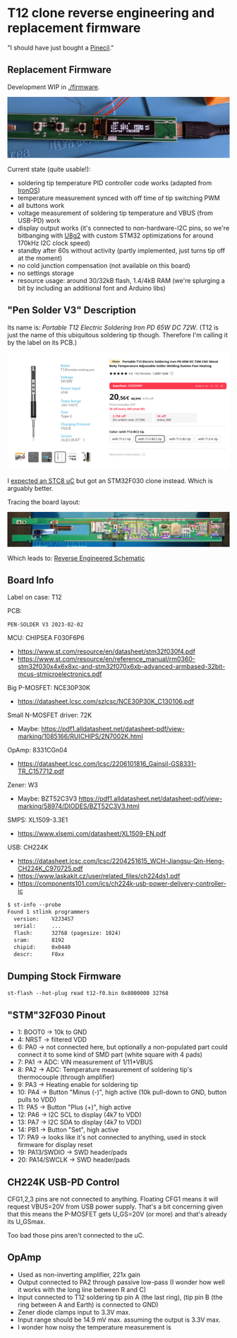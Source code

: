 # T12 clone reverse engineering and replacement firmware

"I should have just bought a [Pinecil](https://wiki.pine64.org/wiki/Pinecil)."

## Replacement Firmware

Development WIP in [./firmware](./firmware).

![](./fwdisplay.jpg)

Current state (quite usable!):

* soldering tip temperature PID controller code works (adapted from [IronOS](https://github.com/Ralim/IronOS))
* temperature measurement synced with off time of tip switching PWM
* all buttons work
* voltage measurement of soldering tip temperature and VBUS (from USB-PD) work
* display output works (it's connected to non-hardware-I2C pins, so we're bitbanging with [U8g2](https://github.com/olikraus/u8g2) with custom STM32 optimizations for around 170kHz I2C clock speed)
* standby after 60s without activity (partly implemented, just turns tip off at the moment)
* no cold junction compensation (not available on this board)
* no settings storage
* resource usage: around 30/32kB flash, 1.4/4kB RAM (we're splurging a bit by including an additional font and Arduino libs)

## "Pen Solder V3" Description

Its name is: *Portable T12 Electric Soldering Iron PD 65W DC 72W*. (T12 is just the name of this ubiquitous soldering tip though. Therefore I'm calling it by the label on its PCB.)

![](./ali_product.jpg)

I [expected an STC8 uC](https://github.com/atc1441/ATC_stc_solder_iron) but got an STM32F030 clone instead. Which is arguably better.

Tracing the board layout:

![](./layout.jpg)

Which leads to: [Reverse Engineered Schematic](./pen_solder_v3.pdf)

## Board Info

Label on case: T12

PCB:

```
PEN-SOLDER V3 2023-02-02
```

MCU: CHIPSEA F030F6P6
* https://www.st.com/resource/en/datasheet/stm32f030f4.pdf
* https://www.st.com/resource/en/reference_manual/rm0360-stm32f030x4x6x8xc-and-stm32f070x6xb-advanced-armbased-32bit-mcus-stmicroelectronics.pdf

Big P-MOSFET: NCE30P30K
* https://datasheet.lcsc.com/szlcsc/NCE30P30K_C130106.pdf

Small N-MOSFET driver: 72K
* Maybe: https://pdf1.alldatasheet.net/datasheet-pdf/view-marking/1085166/RUICHIPS/2N7002K.html

OpAmp: 8331CGn04
* https://datasheet.lcsc.com/lcsc/2206101816_Gainsil-GS8331-TR_C157712.pdf

Zener: W3
* Maybe: BZT52C3V3 https://pdf1.alldatasheet.net/datasheet-pdf/view-marking/58974/DIODES/BZT52C3V3.html

SMPS: XL1509-3.3E1
* https://www.xlsemi.com/datasheet/XL1509-EN.pdf

USB: CH224K
* https://datasheet.lcsc.com/lcsc/2204251615_WCH-Jiangsu-Qin-Heng-CH224K_C970725.pdf
* https://www.laskakit.cz/user/related_files/ch224ds1.pdf
* https://components101.com/ics/ch224k-usb-power-delivery-controller-ic

```console
$ st-info --probe 
Found 1 stlink programmers
  version:    V2J34S7
  serial:     ...
  flash:      32768 (pagesize: 1024)
  sram:       8192
  chipid:     0x0440
  descr:      F0xx
```

## Dumping Stock Firmware

```
st-flash --hot-plug read t12-f0.bin 0x8000000 32768
```

## "STM"32F030 Pinout

* 1: BOOT0 -> 10k to GND
* 4: NRST -> filtered VDD
* 6: PA0 -> not connected here, but optionally a non-populated part could connect it to some kind of SMD part (white square with 4 pads)
* 7: PA1 -> ADC: VIN measurement of 1/11*VBUS
* 8: PA2 -> ADC: Temperature measurement of soldering tip's thermocouple (through amplifier)
* 9: PA3 -> Heating enable for soldering tip
* 10: PA4 -> Button "Minus (-)", high active (10k pull-down to GND, button pulls to VDD)
* 11: PA5 -> Button "Plus (+)", high active
* 12: PA6 -> I2C SCL to display (4k7 to VDD)
* 13: PA7 -> I2C SDA to display (4k7 to VDD)
* 14: PB1 -> Button "Set", high active
* 17: PA9 -> looks like it's not connected to anything, used in stock firmware for display reset
* 19: PA13/SWDIO -> SWD header/pads
* 20: PA14/SWCLK -> SWD header/pads

## CH224K USB-PD Control

CFG1,2,3 pins are not connected to anything. Floating CFG1 means it will request VBUS=20V from USB power supply.
That's a bit concerning given that this means the P-MOSFET gets U_GS=20V (or more) and that's already its U_GSmax.

Too bad those pins aren't connected to the uC.

## OpAmp

* Used as non-inverting amplifier, 221x gain
* Output connected to PA2 through passive low-pass (I wonder how well it works with the long line between R and C)
* Input connected to T12 soldering tip pin A (the last ring), (tip pin B (the ring between A and Earth) is connected to GND)
* Zener diode clamps input to 3.3V max.
* Input range should be 14.9 mV max. assuming the output is 3.3V max.
* I wonder how noisy the temperature measurement is


